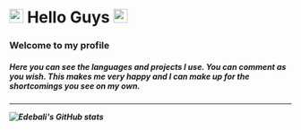 

<h1> 
  <img
      src="https://raw.githubusercontent.com/seanprashad/slackmoji/master/emoji/shiblob/shiblob-photo.png"
      alt="Cat with Tears of Joy"
      width="25"
      height="25"
    />
  Hello Guys 
  <img
  src="https://raw.githubusercontent.com/seanprashad/slackmoji/master/emoji/shiblob/shiblob-photo.png"
  alt="Cat with Tears of Joy"
  width="25"
  height="25"
/> </h1>
<h3>Welcome to my profile</h3>
<h5>
  Here you can see the languages ​​and projects I use. 
  You can comment as you wish.
  This makes me very happy and 
  I can make up for the shortcomings you see on my own.
<h5>
  


  <hr>
  
![Edebali's GitHub stats](https://github-readme-stats.vercel.app/api?username=EdebaliErman&show_icons=true&theme=radical)
                                                                                                                               
  
  
  <img align="left" src="https://github-readme-stats.vercel.app/api/top-langs/?username=EdebaliErman&layout=compact" alt="">
                                                                                                                           
 

